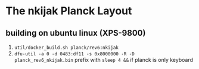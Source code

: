 # The nkijak Planck Layout

## building on ubuntu linux (XPS-9800)
1. `util/docker_build.sh planck/rev6:nkijak`
1. `dfu-util -a 0 -d 0483:df11 -s 0x8000000 -R -D planck_rev6_nkijak.bin` prefix with `sleep 4 &&` if planck is only keyboard
